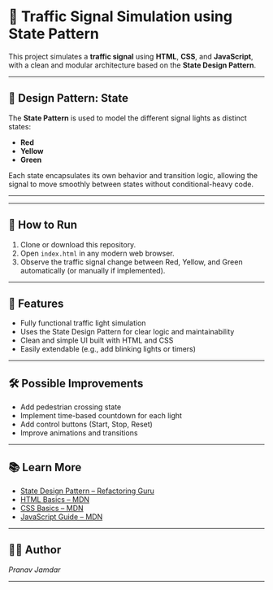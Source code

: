 # 🚦 Traffic Signal Simulation using State Pattern

This project simulates a **traffic signal** using **HTML**, **CSS**, and **JavaScript**, with a clean and modular architecture based on the **State Design Pattern**.

---

## 🧠 Design Pattern: State

The **State Pattern** is used to model the different signal lights as distinct states:
- **Red**
- **Yellow**
- **Green**

Each state encapsulates its own behavior and transition logic, allowing the signal to move smoothly between states without conditional-heavy code.

---

---

## 🚀 How to Run

1. Clone or download this repository.
2. Open `index.html` in any modern web browser.
3. Observe the traffic signal change between Red, Yellow, and Green automatically (or manually if implemented).

---

## 🎯 Features

- Fully functional traffic light simulation
- Uses the State Design Pattern for clear logic and maintainability
- Clean and simple UI built with HTML and CSS
- Easily extendable (e.g., add blinking lights or timers)

---

## 🛠️ Possible Improvements

- Add pedestrian crossing state
- Implement time-based countdown for each light
- Add control buttons (Start, Stop, Reset)
- Improve animations and transitions

---

## 📚 Learn More

- [State Design Pattern – Refactoring Guru](https://refactoring.guru/design-patterns/state)
- [HTML Basics – MDN](https://developer.mozilla.org/en-US/docs/Web/HTML)
- [CSS Basics – MDN](https://developer.mozilla.org/en-US/docs/Web/CSS)
- [JavaScript Guide – MDN](https://developer.mozilla.org/en-US/docs/Web/JavaScript/Guide)

---

## 🧑‍💻 Author

*Pranav Jamdar*  

---



